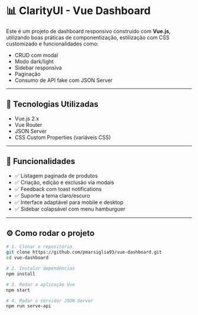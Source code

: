# 📊 ClarityUI - Vue Dashboard

Este é um projeto de dashboard responsivo construído com **Vue.js**, utilizando boas práticas de componentização, estilização com CSS customizado e funcionalidades como:

- CRUD com modal
- Modo dark/light
- Sidebar responsiva
- Paginação
- Consumo de API fake com JSON Server

---

## 🚀 Tecnologias Utilizadas

- Vue.js 2.x  
- Vue Router  
- JSON Server  
- CSS Custom Properties (variáveis CSS)

---

## 🧩 Funcionalidades

- ✅ Listagem paginada de produtos  
- ✅ Criação, edição e exclusão via modais  
- ✅ Feedback com toast notifications  
- ✅ Suporte a tema claro/escuro  
- ✅ Interface adaptável para mobile e desktop  
- ✅ Sidebar colapsável com menu hamburguer  

---

## ⚙️ Como rodar o projeto

```bash
# 1. Clonar o repositório
git clone https://github.com/pmarsiglia93/vue-dashboard.git
cd vue-dashboard

# 2. Instalar dependências
npm install

# 3. Rodar a aplicação Vue
npm start

# 4. Rodar o servidor JSON Server
npm run serve-api
